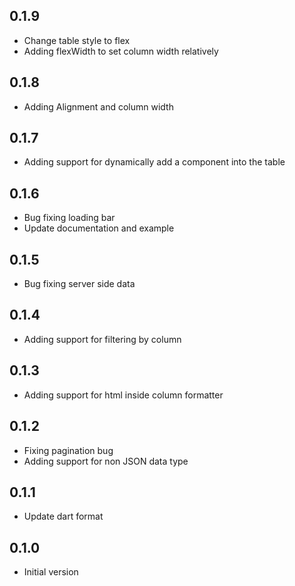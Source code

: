 ## 0.1.9
- Change table style to flex
- Adding flexWidth to set column width relatively

## 0.1.8
- Adding Alignment and column width

## 0.1.7
- Adding support for dynamically add a component into the table

## 0.1.6
- Bug fixing loading bar
- Update documentation and example

## 0.1.5
- Bug fixing server side data

## 0.1.4
- Adding support for filtering by column

## 0.1.3
- Adding support for html inside column formatter

## 0.1.2
- Fixing pagination bug
- Adding support for non JSON data type

## 0.1.1
- Update dart format

## 0.1.0
- Initial version
